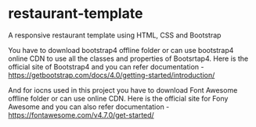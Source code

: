 # restaurant-template
A responsive restaurant template using HTML, CSS and Bootstrap

You have to download bootstrap4 offline folder or can use bootstrap4 online CDN to use all the classes and properties of Bootsrtap4.
Here is the official site of Bootstrap4 and you can refer documentation - https://getbootstrap.com/docs/4.0/getting-started/introduction/

And for iocns used in this project you have to download Font Awesome offline folder or can use online CDN.
Here is the official site for Fony Awesome and you can also refer documentation - https://fontawesome.com/v4.7.0/get-started/ 
